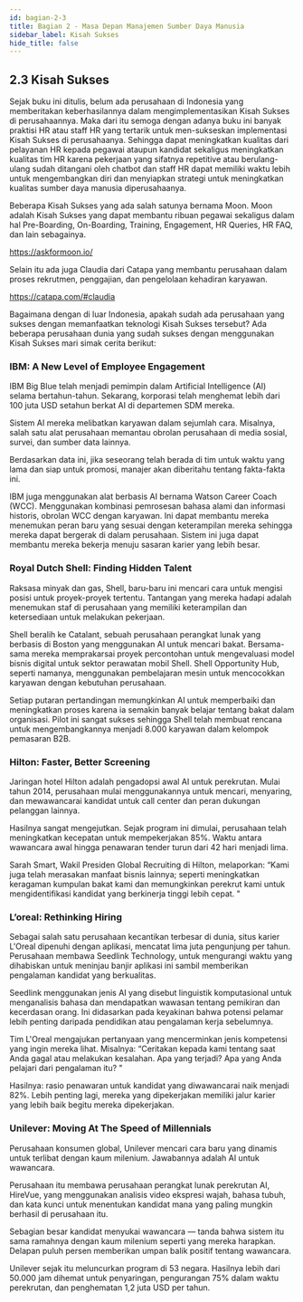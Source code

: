 ```yaml
---
id: bagian-2-3
title: Bagian 2 - Masa Depan Manajemen Sumber Daya Manusia
sidebar_label: Kisah Sukses
hide_title: false
---
```

## 2.3 Kisah Sukses

Sejak buku ini ditulis, belum ada perusahaan di Indonesia yang memberitakan keberhasilannya dalam mengimplementasikan Kisah Sukses di perusahaannya. Maka dari itu semoga dengan adanya buku ini banyak praktisi HR atau staff HR yang tertarik untuk men-sukseskan implementasi Kisah Sukses di perusahaanya. Sehingga dapat meningkatkan kualitas dari pelayanan HR kepada pegawai ataupun kandidat sekaligus meningkatkan kualitas tim HR karena pekerjaan yang sifatnya repetitive atau berulang-ulang sudah ditangani oleh chatbot dan staff HR dapat memiliki waktu lebih untuk mengembangkan diri dan menyiapkan strategi untuk meningkatkan kualitas sumber daya manusia diperusahaanya.

Beberapa Kisah Sukses yang ada salah satunya bernama Moon. Moon adalah Kisah Sukses yang dapat membantu ribuan pegawai sekaligus dalam hal Pre-Boarding, On-Boarding, Training, Engagement, HR Queries, HR FAQ, dan lain sebagainya. 
 
https://askformoon.io/

Selain itu ada juga Claudia dari Catapa yang membantu perusahaan dalam proses rekrutmen, penggajian, dan pengelolaan kehadiran karyawan. 
 
https://catapa.com/#claudia

Bagaimana dengan di luar Indonesia, apakah sudah ada perusahaan yang sukses dengan memanfaatkan teknologi Kisah Sukses tersebut?
Ada beberapa perusahaan dunia yang sudah sukses dengan menggunakan Kisah Sukses mari simak cerita berikut:

### IBM: A New Level of Employee Engagement

IBM Big Blue telah menjadi pemimpin dalam Artificial Intelligence (AI) selama bertahun-tahun. Sekarang, korporasi telah menghemat lebih dari 100 juta USD setahun berkat AI di departemen SDM mereka.

Sistem AI mereka melibatkan karyawan dalam sejumlah cara. Misalnya, salah satu alat perusahaan memantau obrolan perusahaan di media sosial, survei, dan sumber data lainnya.

Berdasarkan data ini, jika seseorang telah berada di tim untuk waktu yang lama dan siap untuk promosi, manajer akan diberitahu tentang fakta-fakta ini. 

IBM juga menggunakan alat berbasis AI bernama Watson Career Coach (WCC). Menggunakan kombinasi pemrosesan bahasa alami dan informasi historis, obrolan WCC dengan karyawan. Ini dapat membantu mereka menemukan peran baru yang sesuai dengan keterampilan mereka sehingga mereka dapat bergerak di dalam perusahaan. Sistem ini juga dapat membantu mereka bekerja menuju sasaran karier yang lebih besar.

### Royal Dutch Shell: Finding Hidden Talent

Raksasa minyak dan gas, Shell, baru-baru ini mencari cara untuk mengisi posisi untuk proyek-proyek tertentu. Tantangan yang mereka hadapi adalah menemukan staf di perusahaan yang memiliki keterampilan dan ketersediaan untuk melakukan pekerjaan.

Shell beralih ke Catalant, sebuah perusahaan perangkat lunak yang berbasis di Boston yang menggunakan AI untuk mencari bakat. Bersama-sama mereka memprakarsai proyek percontohan untuk mengevaluasi model bisnis digital untuk sektor perawatan mobil Shell. Shell Opportunity Hub, seperti namanya, menggunakan pembelajaran mesin untuk mencocokkan karyawan dengan kebutuhan perusahaan.

Setiap putaran pertandingan memungkinkan AI untuk memperbaiki dan meningkatkan proses karena ia semakin banyak belajar tentang bakat dalam organisasi. Pilot ini sangat sukses sehingga Shell telah membuat rencana untuk mengembangkannya menjadi 8.000 karyawan dalam kelompok pemasaran B2B.

### Hilton: Faster, Better Screening

Jaringan hotel Hilton adalah pengadopsi awal AI untuk perekrutan. Mulai tahun 2014, perusahaan mulai menggunakannya untuk mencari, menyaring, dan mewawancarai kandidat untuk call center dan peran dukungan pelanggan lainnya.

Hasilnya sangat mengejutkan. Sejak program ini dimulai, perusahaan telah meningkatkan kecepatan untuk mempekerjakan 85%. Waktu antara wawancara awal hingga penawaran tender turun dari 42 hari menjadi lima.

Sarah Smart, Wakil Presiden Global Recruiting di Hilton, melaporkan: “Kami juga telah merasakan manfaat bisnis lainnya; seperti meningkatkan keragaman kumpulan bakat kami dan memungkinkan perekrut kami untuk mengidentifikasi kandidat yang berkinerja tinggi lebih cepat. "

### L’oreal: Rethinking Hiring

Sebagai salah satu perusahaan kecantikan terbesar di dunia, situs karier L'Oreal dipenuhi dengan aplikasi, mencatat lima juta pengunjung per tahun. Perusahaan membawa Seedlink Technology, untuk mengurangi waktu yang dihabiskan untuk meninjau banjir aplikasi ini sambil memberikan pengalaman kandidat yang berkualitas.

Seedlink menggunakan jenis AI yang disebut linguistik komputasional untuk menganalisis bahasa dan mendapatkan wawasan tentang pemikiran dan kecerdasan orang. Ini didasarkan pada keyakinan bahwa potensi pelamar lebih penting daripada pendidikan atau pengalaman kerja sebelumnya.

Tim L'Oreal mengajukan pertanyaan yang mencerminkan jenis kompetensi yang ingin mereka lihat. Misalnya: “Ceritakan kepada kami tentang saat Anda gagal atau melakukan kesalahan. Apa yang terjadi? Apa yang Anda pelajari dari pengalaman itu? "

Hasilnya: rasio penawaran untuk kandidat yang diwawancarai naik menjadi 82%. Lebih penting lagi, mereka yang dipekerjakan memiliki jalur karier yang lebih baik begitu mereka dipekerjakan.

### Unilever: Moving At The Speed of Millennials

Perusahaan konsumen global, Unilever mencari cara baru yang dinamis untuk terlibat dengan kaum milenium. Jawabannya adalah AI untuk wawancara.

Perusahaan itu membawa perusahaan perangkat lunak perekrutan AI, HireVue, yang menggunakan analisis video ekspresi wajah, bahasa tubuh, dan kata kunci untuk menentukan kandidat mana yang paling mungkin berhasil di perusahaan itu.

Sebagian besar kandidat menyukai wawancara — tanda bahwa sistem itu sama ramahnya dengan kaum milenium seperti yang mereka harapkan. Delapan puluh persen memberikan umpan balik positif tentang wawancara.

Unilever sejak itu meluncurkan program di 53 negara. Hasilnya lebih dari 50.000 jam dihemat untuk penyaringan, pengurangan 75% dalam waktu perekrutan, dan penghematan 1,2 juta USD per tahun.
